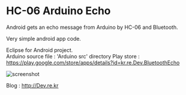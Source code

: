 HC-06 Arduino Echo
==================

Android gets an echo message from Arduino by HC-06 and Bluetooth. 

Very simple android app code.

Eclipse for Android project.<br/>
Arduino source file : 'Arduino src' directory
Play store : <a href="https://play.google.com/store/apps/details?id=kr.re.Dev.BluetoothEcho"> https://play.google.com/store/apps/details?id=kr.re.Dev.BluetoothEcho</a>

![screenshot](http://cfile8.uf.tistory.com/image/21381E3653A62953108254)


Blog : http://Dev.re.kr

